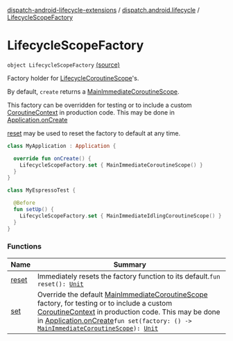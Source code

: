 [dispatch-android-lifecycle-extensions](../../index.md) / [dispatch.android.lifecycle](../index.md) / [LifecycleScopeFactory](./index.md)

# LifecycleScopeFactory

`object LifecycleScopeFactory` [(source)](https://github.com/RBusarow/Dispatch/tree/master/dispatch-android-lifecycle-extensions/src/main/java/dispatch/android/lifecycle/LifecycleScopeFactory.kt#L33)

Factory holder for [LifecycleCoroutineScope](#)'s.

By default, `create` returns a [MainImmediateCoroutineScope](https://rbusarow.github.io/Dispatch/dispatch-core/dispatch.core/-main-immediate-coroutine-scope/index.md).

This factory can be overridden for testing or to include a custom [CoroutineContext](https://kotlinlang.org/api/latest/jvm/stdlib/kotlin.coroutines/-coroutine-context/index.html)
in production code.  This may be done in [Application.onCreate](https://developer.android.com/reference/android/app/Application.html#onCreate())

[reset](reset.md) may be used to reset the factory to default at any time.

``` kotlin
class MyApplication : Application {

  override fun onCreate() {
    LifecycleScopeFactory.set { MainImmediateCoroutineScope() }
  }
}
```

``` kotlin
class MyEspressoTest {

  @Before
  fun setUp() {
    LifecycleScopeFactory.set { MainImmediateIdlingCoroutineScope() }
  }
}
```

### Functions

| Name | Summary |
|---|---|
| [reset](reset.md) | Immediately resets the factory function to its default.`fun reset(): `[`Unit`](https://kotlinlang.org/api/latest/jvm/stdlib/kotlin/-unit/index.html) |
| [set](set.md) | Override the default [MainImmediateCoroutineScope](https://rbusarow.github.io/Dispatch/dispatch-core/dispatch.core/-main-immediate-coroutine-scope/index.md) factory, for testing or to include a custom [CoroutineContext](https://kotlinlang.org/api/latest/jvm/stdlib/kotlin.coroutines/-coroutine-context/index.html) in production code.  This may be done in [Application.onCreate](https://developer.android.com/reference/android/app/Application.html#onCreate())`fun set(factory: () -> `[`MainImmediateCoroutineScope`](https://rbusarow.github.io/Dispatch/dispatch-core/dispatch.core/-main-immediate-coroutine-scope/index.md)`): `[`Unit`](https://kotlinlang.org/api/latest/jvm/stdlib/kotlin/-unit/index.html) |
